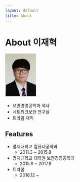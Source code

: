 ```yaml
---
layout: default
title: About
---
```


# About 이재혁
![ex_screenshot](./assets/img/ljh.jpeg)
- 보안경영공학과 석사
- 네트워크보안 연구실
- 트라콤 재직

## Features
- 명지대학교 컴퓨터공학과
	- 2011.3 ~ 2015.8
- 명지대학교 대학원 보안경영공학과
	- 2015.9 ~ 2017.8
- 트라콤
	- 2018.12 ~ 